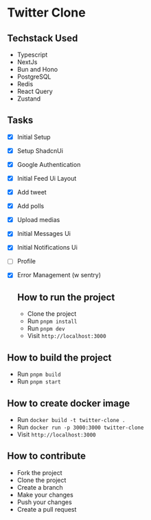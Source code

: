 # Twitter Clone
## Techstack Used

- Typescript
- NextJs
- Bun and Hono
- PostgreSQL
- Redis
- React Query
- Zustand

## Tasks

- [x] Initial Setup
- [x] Setup ShadcnUi
- [x] Google Authentication
- [x] Initial Feed Ui Layout
- [x] Add tweet
- [x] Add polls
- [x] Upload medias
- [x] Initial Messages Ui
- [x] Initial Notifications Ui
- [ ] Profile
- [x] Error Management (w sentry)
  
  ## How to run the project
    - Clone the project
    - Run `pnpm install`
    - Run `pnpm dev`
    - Visit `http://localhost:3000`

## How to build the project
- Run `pnpm build`
- Run `pnpm start`

## How to create docker image
- Run `docker build -t twitter-clone .`
- Run `docker run -p 3000:3000 twitter-clone`
- Visit `http://localhost:3000`

## How to contribute
- Fork the project
- Clone the project
- Create a branch
- Make your changes
- Push your changes
- Create a pull request